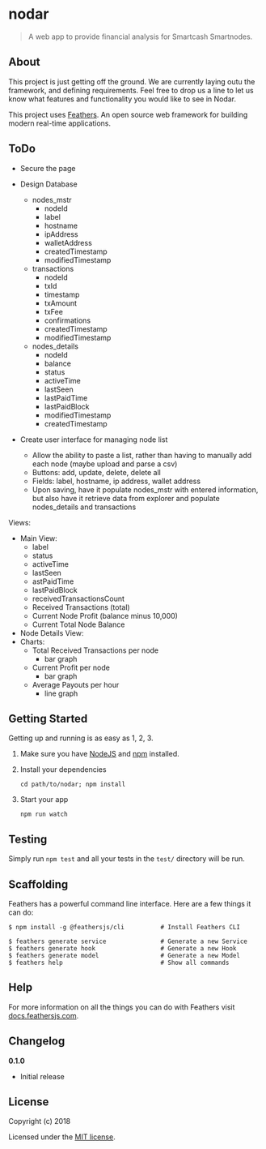 # nodar

> A web app to provide financial analysis for Smartcash Smartnodes. 

## About

This project is just getting off the ground. We are currently laying outu the framework, and defining requirements. Feel free to drop us a line to let us know what features and functionality you would like to see in Nodar.

This project uses [Feathers](http://feathersjs.com). An open source web framework for building modern real-time applications.

## ToDo
- Secure the page

- Design Database
  - nodes_mstr
    - nodeId
    - label
    - hostname
    - ipAddress
    - walletAddress
    - createdTimestamp
    - modifiedTimestamp
  - transactions
    - nodeId
    - txId
    - timestamp
    - txAmount
    - txFee
    - confirmations
    - createdTimestamp
    - modifiedTimestamp
  - nodes_details
    - nodeId
    - balance
    - status
    - activeTime
    - lastSeen
    - lastPaidTime
    - lastPaidBlock
    - modifiedTimestamp
    - createdTimestamp
    

- Create user interface for managing node list
  - Allow the ability to paste a list, rather than having to manually add each node (maybe upload and parse a csv)
  - Buttons: add, update, delete, delete all 
  - Fields: label, hostname, ip address, wallet address
  - Upon saving, have it populate nodes_mstr with entered information, but also have it retrieve data from explorer and populate nodes_details and transactions
  
Views:
  - Main View:
    - label
    - status 
    - activeTime 
    - lastSeen
    - astPaidTime
    - lastPaidBlock
    - receivedTransactionsCount
    - Received Transactions (total)
    - Current Node Profit (balance minus 10,000)
    - Current Total Node Balance
  - Node Details View: 
- Charts:
  - Total Received Transactions per node 
    - bar graph
  - Current Profit per node 
    - bar graph
  - Average Payouts per hour 
    - line graph
    
    


## Getting Started

Getting up and running is as easy as 1, 2, 3.

1. Make sure you have [NodeJS](https://nodejs.org/) and [npm](https://www.npmjs.com/) installed.
2. Install your dependencies

    ```
    cd path/to/nodar; npm install
    ```

3. Start your app

    ```
    npm run watch
    ```

## Testing

Simply run `npm test` and all your tests in the `test/` directory will be run.

## Scaffolding

Feathers has a powerful command line interface. Here are a few things it can do:

```
$ npm install -g @feathersjs/cli          # Install Feathers CLI

$ feathers generate service               # Generate a new Service
$ feathers generate hook                  # Generate a new Hook
$ feathers generate model                 # Generate a new Model
$ feathers help                           # Show all commands
```

## Help

For more information on all the things you can do with Feathers visit [docs.feathersjs.com](http://docs.feathersjs.com).

## Changelog

__0.1.0__

- Initial release

## License

Copyright (c) 2018

Licensed under the [MIT license](LICENSE).
